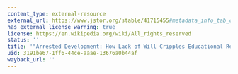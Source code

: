```yaml
---
content_type: external-resource
external_url: https://www.jstor.org/stable/41715455#metadata_info_tab_contents
has_external_license_warning: true
license: https://en.wikipedia.org/wiki/All_rights_reserved
status: ''
title: '"Arrested Development: How Lack of Will Cripples Educational Reform in Haiti."'
uid: 3191be67-1ff6-44ce-aaae-13676a0b44af
wayback_url: ''
---
```

